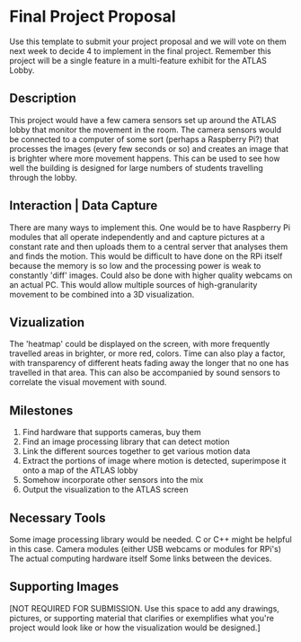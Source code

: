 # Final Project Proposal

Use this template to submit your project proposal and we will vote on them next week to decide 4 to implement in the final project.  Remember this project will be a single feature in a multi-feature exhibit for the ATLAS Lobby.

## Description
This project would have a few camera sensors set up around the ATLAS lobby that monitor the movement in the room. The camera sensors would be connected to a computer of some sort (perhaps a Raspberry Pi?) that processes the images (every few seconds or so) and creates an image that is brighter where more movement happens. This can be used to see how well the building is designed for large numbers of students travelling through the lobby.

## Interaction | Data Capture
There are many ways to implement this. One would be to have Raspberry Pi modules that all operate independently and and capture pictures at a constant rate and then uploads them to a central server that analyses them and finds the motion. This would be difficult to have done on the RPi itself because the memory is so low and the processing power is weak to constantly 'diff' images. Could also be done with higher quality webcams on an actual PC. This would allow multiple sources of high-granularity movement to be combined into a 3D visualization.

## Vizualization
The 'heatmap' could be displayed on the screen, with more frequently travelled areas in brighter, or more red, colors. Time can also play a factor, with transparency of different heats fading away the longer that no one has travelled in that area.
This can also be accompanied by sound sensors to correlate the visual movement with sound.

## Milestones
1. Find hardware that supports cameras, buy them
2. Find an image processing library that can detect motion
3. Link the different sources together to get various motion data
4. Extract the portions of image where motion is detected, superimpose it onto a map of the ATLAS lobby
5. Somehow incorporate other sensors into the mix
6. Output the visualization to the ATLAS screen

## Necessary Tools
Some image processing library would be needed. C or C++ might be helpful in this case.
Camera modules (either USB webcams or modules for RPi's)
The actual computing hardware itself
Some links between the devices.

## Supporting Images
[NOT REQUIRED FOR SUBMISSION.  Use this space to add any drawings, pictures, or supporting material that clarifies or exemplifies what you're project would look like or how the visualization would be designed.]
